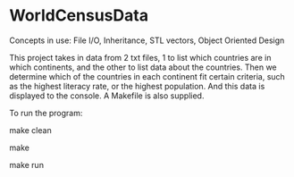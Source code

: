 # WorldCensusData
Concepts in use:
File I/O,
Inheritance,
STL vectors,
Object Oriented Design

This project takes in data from 2 txt files, 1 to list which countries are in which continents, and the other to list data about the countries.  Then we determine which of the countries in each continent fit certain criteria, such as the highest literacy rate, or the highest population.  And this data is displayed to the console.  A Makefile is also supplied.

To run the program:

make clean

make

make run
